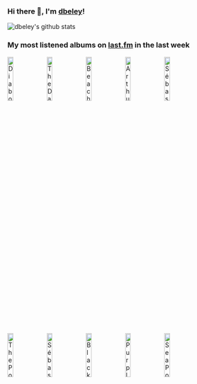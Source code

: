### Hi there 👋, I'm [dbeley](https://dbeley.ovh/en)!

![dbeley's github stats](https://github-readme-stats.vercel.app/api?username=dbeley)

### My most listened albums on [last.fm](https://www.last.fm/user/d_beley) in the last week

[<img src='https://lastfm.freetls.fastly.net/i/u/300x300/60be5a6d4d79477a930aed7685ef4827.jpg' width='16%' height='16%' alt='Diabologum - #3 (Ce nest pas perdu pour tout le monde)'>](https://www.last.fm/music/diabologum/%25233%2b%2528ce%2bn%2527est%2bpas%2bperdu%2bpour%2btout%2ble%2bmonde%2529)&nbsp;
[<img src='https://lastfm.freetls.fastly.net/i/u/300x300/657dc0a0722144e3c42d2462f04df366.jpg' width='16%' height='16%' alt='The Damned - Strawberries'>](https://www.last.fm/music/the%2bdamned/strawberries)&nbsp;
[<img src='https://lastfm.freetls.fastly.net/i/u/300x300/022d1a3924a84c731520bda4e2f6e3d8.png' width='16%' height='16%' alt='Beach House - Once Twice Melody'>](https://www.last.fm/music/beach%2bhouse/once%2btwice%2bmelody)&nbsp;
[<img src='https://lastfm.freetls.fastly.net/i/u/300x300/0899ad433d67ac1e2316e9f64e9ae9f0.png' width='16%' height='16%' alt='Arthur Verocai - Arthur Verocai'>](https://www.last.fm/music/arthur%2bverocai/arthur%2bverocai)&nbsp;
[<img src='https://lastfm.freetls.fastly.net/i/u/300x300/7ac1e092667f4968c969d81a2333de9a.png' width='16%' height='16%' alt='Sébastien Tellier - Lincroyable vérité'>](https://www.last.fm/music/s%25c3%25a9bastien%2btellier/l%2527incroyable%2bv%25c3%25a9rit%25c3%25a9)&nbsp;
<br>
[<img src='https://lastfm.freetls.fastly.net/i/u/300x300/73eeef6e7b23420bc21cb71d989ce086.jpg' width='16%' height='16%' alt='The Postal Service - Give Up (Deluxe 10th Anniversary Edition)'>](https://www.last.fm/music/the%2bpostal%2bservice/give%2bup%2b%2528deluxe%2b10th%2banniversary%2bedition%2529)&nbsp;
[<img src='https://lastfm.freetls.fastly.net/i/u/300x300/37d7c1e403c746d0bf11e8dc9920e8c2.png' width='16%' height='16%' alt='Sébastien Tellier - My God is Blue'>](https://www.last.fm/music/s%25c3%25a9bastien%2btellier/my%2bgod%2bis%2bblue)&nbsp;
[<img src='https://lastfm.freetls.fastly.net/i/u/300x300/3332b3cee5de8598dbd080f8e2783f93.jpg' width='16%' height='16%' alt='Black Country, New Road - Ants From Up There'>](https://www.last.fm/music/black%2bcountry%252c%2bnew%2broad/ants%2bfrom%2bup%2bthere)&nbsp;
[<img src='https://lastfm.freetls.fastly.net/i/u/300x300/5a6451d23bf95957eaf85f0ee3a4d0c0.jpg' width='16%' height='16%' alt='Purple Mountains - Purple Mountains'>](https://www.last.fm/music/purple%2bmountains/purple%2bmountains)&nbsp;
[<img src='https://lastfm.freetls.fastly.net/i/u/300x300/b0c1932dd0d6ad23fa40c68ab6c440bf.jpg' width='16%' height='16%' alt='Sea Power - The Decline of British Sea Power'>](https://www.last.fm/music/sea%2bpower/the%2bdecline%2bof%2bbritish%2bsea%2bpower)&nbsp;
<br>
